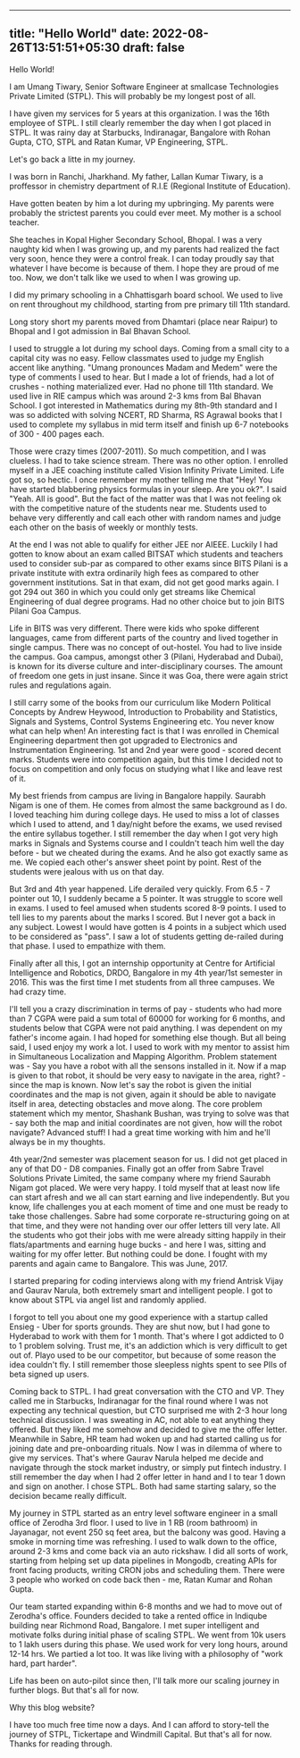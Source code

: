 
---
title: "Hello World"
date: 2022-08-26T13:51:51+05:30
draft: false
---

Hello World!

I am Umang Tiwary, Senior Software Engineer at smallcase Technologies Private Limited (STPL). This will probably be my longest post of all.

I have given my services for 5 years at this organization. I was the 16th employee of STPL. I still clearly remember the day when I got placed in STPL. It was rainy day at Starbucks, Indiranagar, Bangalore with Rohan Gupta, CTO, STPL and Ratan Kumar, VP Engineering, STPL.

Let's go back a litte in my journey.

I was born in Ranchi, Jharkhand. My father, Lallan Kumar Tiwary, is a proffessor in chemistry department of R.I.E (Regional Institute of Education).

Have gotten beaten by him a lot during my upbringing. My parents were probably the strictest parents you could ever meet. My mother is a school teacher.

She teaches in Kopal Higher Secondary School, Bhopal. I was a very naughty kid when I was growing up, and my parents had realized the fact very soon, hence they were a control freak. I can today proudly say that whatever I have become is because of them. I hope they are proud of me too. Now, we don't talk like we used to when I was growing up.

I did my primary schooling in a Chhattisgarh board school. We used to live on rent throughout my childhood, starting from pre primary till 11th standard.

Long story short my parents moved from Dhamtari (place near Raipur) to Bhopal and I got admission in Bal Bhavan School.

I used to struggle a lot during my school days. Coming from a small city to a capital city was no easy. Fellow classmates used to judge my English accent like anything. "Umang pronounces Madam and Medem" were the type of comments I used to hear. But I made a lot of friends, had a lot of crushes - nothing materialized ever. Had no phone till 11th standard. We used live in RIE campus which was around 2-3 kms from Bal Bhavan School. I got interested in Mathematics during my 8th-9th standard and I was so addicted with solving NCERT, RD Sharma, RS Agrawal books that I used to complete my syllabus in mid term itself and finish up 6-7 notebooks of 300 - 400 pages each.

Those were crazy times (2007-2011). So much competition, and I was clueless. I had to take science stream. There was no other option. I enrolled myself in a JEE coaching institute called Vision Infinity Private Limited. Life got so, so hectic. I once remember my mother telling me that "Hey! You have started blabbering physics formulas in your sleep. Are you ok?". I said "Yeah. All is good". But the fact of the matter was that I was not feeling ok with the competitive nature of the students near me. Students used to behave very differently and call each other with random names and judge each other on the basis of weekly or monthly tests.

At the end I was not able to qualify for either JEE nor AIEEE. Luckily I had gotten to know about an exam called BITSAT which students and teachers used to consider sub-par as compared to other exams since BITS Pilani is a private institute with extra ordinarily high fees as compared to other government institutions. Sat in that exam, did not get good marks again. I got 294 out 360 in which you could only get streams like Chemical Engineering of dual degree programs. Had no other choice but to join BITS Pilani Goa Campus.

Life in BITS was very different. There were kids who spoke different languages, came from different parts of the country and lived together in single campus. There was no concept of out-hostel. You had to live inside the campus. Goa campus, amongst other 3 (Pilani, Hyderabad and Dubai), is known for its diverse culture and inter-disciplinary courses. The amount of freedom one gets in just insane. Since it was Goa, there were again strict rules and regulations again.

  

I still carry some of the books from our curriculum like Modern Political Concepts by Andrew Heywood, Introduction to Probability and Statistics, Signals and Systems, Control Systems Engineering etc. You never know what can help when! An interesting fact is that I was enrolled in Chemical Engineering department then got upgraded to Electronics and Instrumentation Engineering. 1st and 2nd year were good - scored decent marks. Students were into competition again, but this time I decided not to focus on competition and only focus on studying what I like and leave rest of it.

My best friends from campus are living in Bangalore happily. Saurabh Nigam is one of them. He comes from almost the same background as I do. I loved teaching him during college days. He used to miss a lot of classes which I used to attend, and 1 day/night before the exams, we used revised the entire syllabus together. I still remember the day when I got very high marks in Signals and Systems course and I couldn't teach him well the day before - but we cheated during the exams. And he also got exactly same as me. We copied each other's answer sheet point by point. Rest of the students were jealous with us on that day.

But 3rd and 4th year happened. Life derailed very quickly. From 6.5 - 7 pointer out 10, I suddenly became a 5 pointer. It was struggle to score well in exams. I used to feel amused when students scored 8-9 points. I used to tell lies to my parents about the marks I scored. But I never got a back in any subject. Lowest I would have gotten is 4 points in a subject which used to be considered as "pass". I saw a lot of students getting de-railed during that phase. I used to empathize with them.

Finally after all this, I got an internship opportunity at Centre for Artificial Intelligence and Robotics, DRDO, Bangalore in my 4th year/1st semester in 2016. This was the first time I met students from all three campuses. We had crazy time.

I'll tell you a crazy discrimination in terms of pay - students who had more than 7 CGPA were paid a sum total of 60000 for working for 6 months, and students below that CGPA were not paid anything. I was dependent on my father's income again. I had hoped for something else though. But all being said, I used enjoy my work a lot. I used to work with my mentor to assist him in Simultaneous Localization and Mapping Algorithm. Problem statement was - Say you have a robot with all the sensons installed in it. Now if a map is given to that robot, it should be very easy to navigate in the area, right? - since the map is known. Now let's say the robot is given the initial coordinates and the map is not given, again it should be able to navigate itself in area, detecting obstacles and move along. The core problem statement which my mentor, Shashank Bushan, was trying to solve was that - say both the map and initial coordinates are not given, how will the robot navigate? Advanced stuff! I had a great time working with him and he'll always be in my thoughts.

4th year/2nd semester was placement season for us. I did not get placed in any of that D0 - D8 companies. Finally got an offer from Sabre Travel Solutions Private Limited, the same company where my friend Saurabh Nigam got placed. We were very happy. I told myself that at least now life can start afresh and we all can start earning and live independently. But you know, life challenges you at each moment of time and one must be ready to take those challenges. Sabre had some corporate re-structuring going on at that time, and they were not handing over our offer letters till very late. All the students who got their jobs with me were already sitting happily in their flats/apartments and earning huge bucks - and here I was, sitting and waiting for my offer letter. But nothing could be done. I fought with my parents and again came to Bangalore. This was June, 2017.

I started preparing for coding interviews along with my friend Antrisk Vijay and Gaurav Narula, both extremely smart and intelligent people. I got to know about STPL via angel list and randomly applied.

I forgot to tell you about one my good experience with a startup called Ensieg - Uber for sports grounds. They are shut now, but I had gone to Hyderabad to work with them for 1 month. That's where I got addicted to 0 to 1 problem solving. Trust me, it's an addiction which is very difficult to get out of. Playo used to be our competitor, but because of some reason the idea couldn't fly. I still remember those sleepless nights spent to see PIIs of beta signed up users.

Coming back to STPL. I had great conversation with the CTO and VP. They called me in Starbucks, Indiranagar for the final round where I was not expecting any technical question, but CTO surprised me with 2-3 hour long technical discussion. I was sweating in AC, not able to eat anything they offered. But they liked me somehow and decided to give me the offer letter. Meanwhile in Sabre, HR team had woken up and had started calling us for joining date and pre-onboarding rituals. Now I was in dilemma of where to give my services. That's where Gaurav Narula helped me decide and navigate through the stock market industry, or simply put fintech industry. I still remember the day when I had 2 offer letter in hand and I to tear 1 down and sign on another. I chose STPL. Both had same starting salary, so the decision became really difficult.

My journey in STPL started as an entry level software engineer in a small office of Zerodha 3rd floor. I used to live in 1 RB (room bathroom) in Jayanagar, not event 250 sq feet area, but the balcony was good. Having a smoke in morning time was refreshing. I used to walk down to the office, around 2-3 kms and come back via an auto rickshaw. I did all sorts of work, starting from helping set up data pipelines in Mongodb, creating APIs for front facing products, writing CRON jobs and scheduling them. There were 3 people who worked on code back then - me, Ratan Kumar and Rohan Gupta.

Our team started expanding within 6-8 months and we had to move out of Zerodha's office. Founders decided to take a rented office in Indiqube building near Richmond Road, Bangalore. I met super intelligent and motivate folks during initial phase of scaling STPL. We went from 10k users to 1 lakh users during this phase. We used work for very long hours, around 12-14 hrs. We partied a lot too. It was like living with a philosophy of "work hard, part harder".

Life has been on auto-pilot since then, I'll talk more our scaling journey in further blogs. But that's all for now.

Why this blog website?

I have too much free time now a days. And I can afford to story-tell the journey of STPL, Tickertape and Windmill Capital. But that's all for now. Thanks for reading through.
